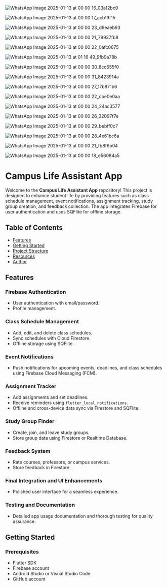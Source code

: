 ![WhatsApp Image 2025-01-13 at 00 00 16_03a12bc0](https://github.com/user-attachments/assets/4ddcabaa-ae13-4e13-a5f5-acc70c2af588)

![WhatsApp Image 2025-01-13 at 00 00 17_acb19f15](https://github.com/user-attachments/assets/cff0f3b5-760e-426a-b5e1-77e9d1617122)

![WhatsApp Image 2025-01-13 at 00 00 23_d9eaeb93](https://github.com/user-attachments/assets/2e106b5f-92d6-408d-a605-cc20fc2172d0)

![WhatsApp Image 2025-01-13 at 00 00 21_79937fb8](https://github.com/user-attachments/assets/846708e4-b279-4f7e-a124-4e671620fbf1)

![WhatsApp Image 2025-01-13 at 00 00 22_0afc0675](https://github.com/user-attachments/assets/03e70bc5-988c-4604-a47b-d67c3fc23635)

![WhatsApp Image 2025-01-13 at 01 16 49_9fb9a78b](https://github.com/user-attachments/assets/acd7f36b-8bc6-4215-a489-166fc82d9736)

![WhatsApp Image 2025-01-13 at 00 00 30_8cc655f0](https://github.com/user-attachments/assets/a51c8264-8561-4b9e-9c8b-9b89e297f229)

![WhatsApp Image 2025-01-13 at 00 00 31_8423914a](https://github.com/user-attachments/assets/7369b8b4-4d00-4ed0-8e63-dc8a6e6e7e65)

![WhatsApp Image 2025-01-13 at 00 00 27_17b871b6](https://github.com/user-attachments/assets/dbe529ee-0165-4f26-9a87-8d2f4ce9e0f4)

![WhatsApp Image 2025-01-13 at 00 00 22_cbe0e0aa](https://github.com/user-attachments/assets/aa21af2c-582f-49a0-96d5-ee120f1ee2a5)

![WhatsApp Image 2025-01-13 at 00 00 24_24ac3577](https://github.com/user-attachments/assets/fb06cfc4-3096-4e59-8370-a3e31193ec2b)

![WhatsApp Image 2025-01-13 at 00 00 26_32097f7e](https://github.com/user-attachments/assets/2786f0ad-487f-4719-af79-1d5caa18a1a4)

![WhatsApp Image 2025-01-13 at 00 00 29_bebff0c7](https://github.com/user-attachments/assets/bafd5f3b-cd43-480f-9524-dc9c534d6bfe)

![WhatsApp Image 2025-01-13 at 00 00 28_4e61bc6a](https://github.com/user-attachments/assets/780d855d-80d7-456c-9637-41b3c077624c)

![WhatsApp Image 2025-01-13 at 00 00 21_fb8f6b04](https://github.com/user-attachments/assets/cf8e512f-d694-437d-9a8e-9246bce2aa16)

![WhatsApp Image 2025-01-13 at 00 00 18_e56084a5](https://github.com/user-attachments/assets/56a61459-9955-488a-9c3a-4e6bfd6d6359)

# Campus Life Assistant App

Welcome to the **Campus Life Assistant App** repository! This project is designed to enhance student life by providing features such as class schedule management, event notifications, assignment tracking, study group creation, and feedback collection. The app integrates Firebase for user authentication and uses SQFlite for offline storage.

## Table of Contents
- [Features](#features)
- [Getting Started](#getting-started)
- [Project Structure](#project-structure)
- [Resources](#resources)
- [Author](#author)

## Features

### Firebase Authentication
- User authentication with email/password.
- Profile management.

### Class Schedule Management
- Add, edit, and delete class schedules.
- Sync schedules with Cloud Firestore.
- Offline storage using SQFlite.

### Event Notifications
- Push notifications for upcoming events, deadlines, and class schedules using Firebase Cloud Messaging (FCM).

### Assignment Tracker
- Add assignments and set deadlines.
- Receive reminders using `flutter_local_notifications`.
- Offline and cross-device data sync via Firestore and SQFlite.

### Study Group Finder
- Create, join, and leave study groups.
- Store group data using Firestore or Realtime Database.

### Feedback System
- Rate courses, professors, or campus services.
- Store feedback in Firestore.

### Final Integration and UI Enhancements
- Polished user interface for a seamless experience.

### Testing and Documentation
- Detailed app usage documentation and thorough testing for quality assurance.

## Getting Started

### Prerequisites
- Flutter SDK
- Firebase account
- Android Studio or Visual Studio Code
- GitHub account
